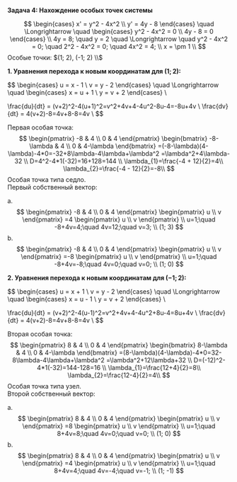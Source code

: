 **Задача 4: Нахождение особых точек системы**

$$
\begin{cases}
x' = y^2 - 4x^2 \\
y' = 4y - 8
\end{cases} \quad \Longrightarrow \quad
\begin{cases}
y^2 - 4x^2 = 0 \\
4y - 8 = 0
\end{cases}
\\
4y = 8; \quad
y = 2 \quad \Longrightarrow \quad
y^2 - 4x^2 = 0; \quad
2^2 - 4x^2 = 0; \quad
4x^2 = 4; \\
x = \pm 1 \\
$$
Особые точки: $(1; 2), (-1; 2) \\$

**1. Уравнения перехода к новым координатам для $(1; 2)$:**

$$
\begin{cases}
u = x - 1 \\
v = y - 2
\end{cases} \quad \Longrightarrow \quad
\begin{cases}
x = u + 1 \\
y = v + 2
\end{cases} \\

\frac{du}{dt} = (v+2)^2-4(u+1)^2=v^2+4v+4-4u^2-8u-4=-8u+4v \\
\frac{dv}{dt} = 4(v+2)-8=4v+8-8=4v \\
$$

Первая особая точка:
$$
\begin{pmatrix}
-8 & 4 \\
0 & 4 
\end{pmatrix}
\begin{bmatrix}
-8-\lambda & 4 \\
0 & 4-\lambda 
\end{bmatrix}
=(-8-\lambda)(4-\lambda)-4*0=-32+8\lambda-4\lambda+\lambda^2
=\lambda^2+4\lambda-32 \\
D=4^2-4*1(-32)=16+128=144 \\
\lambda_{1}=\frac{-4 + 12}{2}=4\\
\lambda_{2}=\frac{-4 - 12}{2}=-8\\
$$
Особая точка типа седло.\
Первый собственный вектор: 

a. 
$$
\begin{pmatrix}
-8 & 4 \\
0 & 4 
\end{pmatrix}
\begin{pmatrix}
u \\ v 
\end{pmatrix}
=4
\begin{pmatrix}
u \\ v 
\end{pmatrix} \\
u=1;\quad -8+4v=4;\quad 4v=12;\quad v=3; \\
(1; 3)
$$
b.
$$
\begin{pmatrix}
-8 & 4 \\
0 & 4 
\end{pmatrix}
\begin{pmatrix}
u \\ v 
\end{pmatrix}
=-8
\begin{pmatrix}
u \\ v 
\end{pmatrix} \\
u=1;\quad -8+4v=-8;\quad 4v=0;\quad v=0; \\
(1; 0)
$$

**2. Уравнения перехода к новым координатам для $(-1; 2)$:**

$$
\begin{cases}
u = x + 1 \\
v = y - 2
\end{cases} \quad \Longrightarrow \quad
\begin{cases}
x = u - 1 \\
y = v + 2
\end{cases} \\

\frac{du}{dt} = (v+2)^2-4(u-1)^2=v^2+4v+4-4u^2+8u-4=8u+4v \\
\frac{dv}{dt} = 4(v+2)-8=4v+8-8=4v \\
$$

Вторая особая точка:
$$
\begin{pmatrix}
8 & 4 \\
0 & 4 
\end{pmatrix}
\begin{bmatrix}
8-\lambda & 4 \\
0 & 4-\lambda 
\end{bmatrix}
=(8-\lambda)(4-\lambda)-4*0=32-8\lambda-4\lambda+\lambda^2
=\lambda^2+12\lambda+32 \\
D=(-12)^2-4*1(-32)=144-128=16 \\
\lambda_{1}=\frac{12+4}{2}=8\\
\lambda_{2}=\frac{12-4}{2}=4\\
$$
Особая точка типа узел.\
Второй собственный вектор: 

a. 
$$
\begin{pmatrix}
8 & 4 \\
0 & 4 
\end{pmatrix}
\begin{pmatrix}
u \\ v 
\end{pmatrix}
=8
\begin{pmatrix}
u \\ v 
\end{pmatrix} \\
u=1;\quad 8+4v=8;\quad 4v=0;\quad v=0; \\
(1; 0)
$$
b.
$$
\begin{pmatrix}
8 & 4 \\
0 & 4 
\end{pmatrix}
\begin{pmatrix}
u \\ v 
\end{pmatrix}
=4
\begin{pmatrix}
u \\ v 
\end{pmatrix} \\
u=1;\quad 8+4v=4;\quad 4v=-4;\quad v=-1; \\
(1; -1)
$$